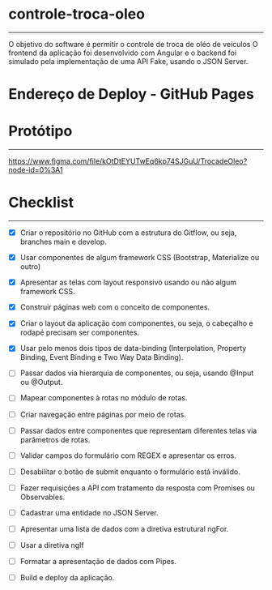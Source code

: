 # controle-troca-oleo
-------------------
O objetivo do software é permitir o controle de troca de oléo de veículos
O frontend da aplicação foi desenvolvido com Angular e o backend foi simulado pela implementação de uma API Fake, usando o JSON Server.

# Endereço de Deploy - GitHub Pages

# Protótipo
-----------
https://www.figma.com/file/kOtDtEYUTwEq6kp74SJGuU/TrocadeOleo?node-id=0%3A1

# Checklist
------------


 - [X] Criar o repositório no GitHub com a estrutura do Gitflow, ou seja, branches main e develop.
 - [X] Usar componentes de algum framework CSS (Bootstrap, Materialize ou outro)
 - [X] Apresentar as telas com layout responsivo usando ou não algum framework CSS.
 - [X] Construir páginas web com o conceito de componentes.
 - [X] Criar o layout da aplicação com componentes, ou seja, o cabeçalho e rodapé precisam ser componentes.
 - [X] Usar pelo menos dois tipos de data-binding (Interpolation, Property Binding, Event Binding e Two Way Data Binding).
 - [ ] Passar dados via hierarquia de componentes, ou seja, usando @Input ou @Output.
 - [ ] Mapear componentes à rotas no módulo de rotas.
 - [ ] Criar navegação entre páginas por meio de rotas.
 - [ ] Passar dados entre componentes que representam diferentes telas via parâmetros de rotas.
 - [ ] Validar campos do formulário com REGEX e apresentar os erros.
 - [ ] Desabilitar o botão de submit enquanto o formulário está inválido.
 - [ ] Fazer requisições a API com tratamento da resposta com Promises ou Observables.
 - [ ] Cadastrar uma entidade no JSON Server.
 - [ ] Apresentar uma lista de dados com a diretiva estrutural ngFor.
 - [ ] Usar a diretiva ngIf
 - [ ] Formatar a apresentação de dados com Pipes.
 - [ ] Build e deploy da aplicação.

